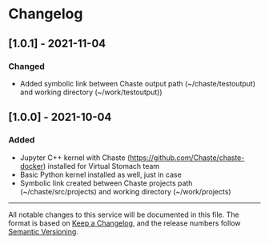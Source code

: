 # Changelog

## [1.0.1] - 2021-11-04
### Changed
- Added symbolic link between Chaste output path (~/chaste/testoutput) and working directory (~/work/testoutput))
## [1.0.0] - 2021-10-04
### Added
- Jupyter C++ kernel with Chaste (https://github.com/Chaste/chaste-docker) installed for Virtual Stomach team
- Basic Python kernel installed as well,  just in case 
- Symbolic link created between Chaste projects path (~/chaste/src/projects) and working directory (~/work/projects)

---
All notable changes to this service will be documented in this file. The format is based on [Keep a Changelog](https://keepachangelog.com/en/1.0.0/), and the release numbers follow [Semantic Versioning](https://semver.org/spec/v2.0.0.html).


<!-- Add links here -->

<!-- HOW TO WRITE  THIS CHANGELOG

- Guiding Principles
  - Changelogs are for humans, not machines.
  - There should be an entry for every single version.
  - The same types of changes should be grouped.
  - Versions and sections should be linkable.
  - The latest version comes first.
  - The release date of each version is displayed.
  - Mention whether you follow Semantic Versioning.
  -
- Types of changes
  - Added for new features.
  - Changed for changes in existing functionality.
  - Deprecated for soon-to-be removed features.
  - Removed for now removed features.
  - Fixed for any bug fixes.
  - Security in case of vulnerabilities.

SEE https://keepachangelog.com/en/1.0.0/
-->